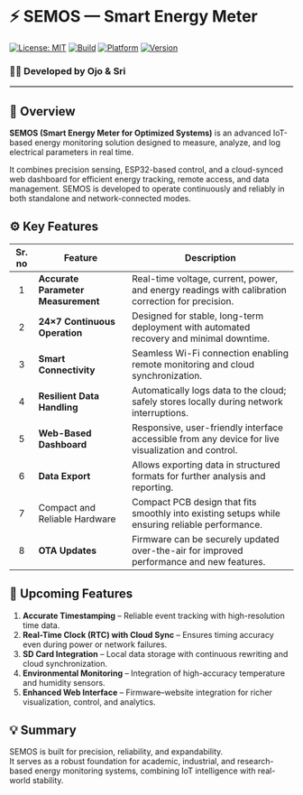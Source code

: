 # ⚡ SEMOS — Smart Energy Meter  
[![License: MIT](https://img.shields.io/badge/License-MIT-green.svg)](LICENSE)
[![Build](https://img.shields.io/badge/Build-Stable-blue.svg)]()
[![Platform](https://img.shields.io/badge/Platform-ESP32-orange.svg)]()
[![Version](https://img.shields.io/badge/Version-2.2-lightgrey.svg)]()

### 👩‍🔬 Developed by **Ojo & Sri**

<hr style="border:0.3px solid #ccc;"/>

## 📘 Overview  
**SEMOS (Smart Energy Meter for Optimized Systems)** is an advanced IoT-based energy monitoring solution designed to measure, analyze, and log electrical parameters in real time.  

It combines precision sensing, ESP32-based control, and a cloud-synced web dashboard for efficient energy tracking, remote access, and data management. SEMOS is developed to operate continuously and reliably in both standalone and network-connected modes.


## ⚙️ Key Features  

| Sr. no | Feature | Description |
|:--------:|----------|--------------|
| 1 | **Accurate Parameter Measurement** | Real-time voltage, current, power, and energy readings with calibration correction for precision. |
| 2 | **24×7 Continuous Operation** | Designed for stable, long-term deployment with automated recovery and minimal downtime. |
| 3 | **Smart Connectivity** | Seamless Wi-Fi connection enabling remote monitoring and cloud synchronization. |
| 4 | **Resilient Data Handling** | Automatically logs data to the cloud; safely stores locally during network interruptions. |
| 5 | **Web-Based Dashboard** | Responsive, user-friendly interface accessible from any device for live visualization and control. |
| 6 | **Data Export** | Allows exporting data in structured formats for further analysis and reporting. |
| 7 | Compact and Reliable Hardware | Compact PCB design that fits smoothly into existing setups while ensuring reliable performance.
| 8 | **OTA Updates** | Firmware can be securely updated over-the-air for improved performance and new features. |



## 🔄 Upcoming Features  

1. **Accurate Timestamping** – Reliable event tracking with high-resolution time data.  
2. **Real-Time Clock (RTC) with Cloud Sync** – Ensures timing accuracy even during power or network failures.  
3. **SD Card Integration** – Local data storage with continuous rewriting and cloud synchronization.  
4. **Environmental Monitoring** – Integration of high-accuracy temperature and humidity sensors.  
5. **Enhanced Web Interface** – Firmware–website integration for richer visualization, control, and analytics.  


## 💡 Summary  
SEMOS is built for precision, reliability, and expandability.  
It serves as a robust foundation for academic, industrial, and research-based energy monitoring systems, combining IoT intelligence with real-world stability.
